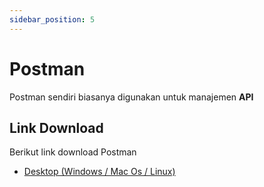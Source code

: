 ```yaml
---
sidebar_position: 5
---
```


# Postman

Postman sendiri biasanya digunakan untuk manajemen **API**

## Link Download

Berikut link download Postman

- [Desktop (Windows / Mac Os / Linux)](https://www.postman.com/downloads/)
